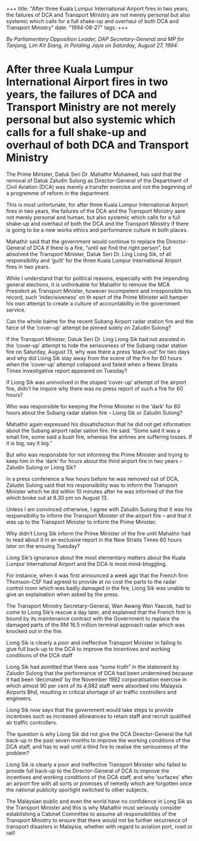 +++ 
title: "After three Kuala Lumpur International Airport fires in two years, the failures of DCA and Transport Ministry are not merely personal but also systemic which calls for a full shake-up and overhaul of both DCA and Transport Ministry"
date: "1994-08-27"
tags:
+++

_By Parliamentary Opposition Leader, DAP Secretary-General and MP for Tanjong, Lim Kit Siang, in Petaling Jaya on Saturday, August 27, 1994:_

# After three Kuala Lumpur International Airport fires in two years, the failures of DCA and Transport Ministry are not merely personal but also systemic which calls for a full shake-up and overhaul of both DCA and Transport Ministry

The Prime Minister, Datuk Seri Dr. Mahathir Mohamed, has said that the removal of Datuk Zaludin Sulong as Director-General of the Department of Civil Aviation (DCA) was merely a transfer exercise and not the beginning of a progremme of reform in the department.</u>

This is most unfortunate, for after three Kuala Lumpur International Airport fires in two years, the failures of the DCA and the Transport Ministry aare not merely personal and human, but also systemic which calls for a full shake-up and overhaul of both the DCA and the Transport Ministry if there is going to be a new works ethics and performance culture in both places.

Mahathir said that the government would continue to replace the Director-General of DCA if there is a fire, “until we find the right person”, but absolved the Transport Minister, Datuk Seri Dr. Ling Liong Sik, of all responsibility and ‘guilt’ for the three Kuala Lumpur International Airport fires in two years.

While I understand that for political reasons, especially with the impending general elections, it is unthinkable for Mahathir to remove the MCA President as Transport Minister, however incompetent and irresponsible his record, such ‘indecisiveness’ on th epart of the Prime Minister will hamper his own attempt to create a culture of accountability in the government service.

Can the whole balme for the recent Subang Airport radar station fire and the farce of the ‘cover-up’ attempt be pinned solely on Zaludin Sulong?

If the Transport Minister, Datuk Seri Dr. Ling Liong Sik had not assisted in the ‘cover-up’ attempt to hide the seriousness of the Subang radar station fire on Saturday, August 13, why was there a press ‘black-out’ for two days and why did Liong Sik stay away from the scene of the fire for 60 hours when the ‘cover-up’ attempt collapsed and failed when a News Straits Times investigative report appeared on Tuesday?

If Liong Sik was uninvolved in the stuped ‘cover-up’ attempt of the airport fire, didn’t he inquire why there was no press report of such a fire for 60 hours?

Who was responsible for keeping the Prime Minister in the ‘dark’ for 60 hours about the Subang radar station fire – Liong Sik or Zaludin Sulong?

Mahathir again expressed his dissatisfaction that he did not get information about the Subang airport radar sation fire. He said: “Some said it was a small fire, some said a bush fire, whereas the airlines are suffering losses. If it is big, say it big.”

But who was responsbile for not informing the Prime Minister and trying to keep him in the ‘dark’ for hours about the third airport fire in two years – Zaludin Sulong or Liong Sik?

In a press conference a few hours before he was removed out of DCA, Zaludin Sulong said that his responsibility was to inform the Transport Minister which he did within 10 minutes after he was informed of the fire which broke out at 8.30 pm on August 13.

Unless I am convinced otherwise, I agree with Zaludin Sulong that it was his responsibility to inform the Transport Minister of the airport fire – and that it was up to the Transport Minister to inform the Prime Minister.

Why didn’t Liong Sik inform the Prime Minister of the fire until Mahathir had to read about it in an exclusive report in the New Straits Times 60 hours later on the ensuing Tuesday?

Liong Sik’s ignorance about the most elementary matters about the Kuala Lumpur International Airport and the DCA is most mind-bloggling.

For instance, when it was first announced a week ago that the French firm Thomson-CSF had agreed to provide at no cost the parts to the radar control room which was badly damaged in the fire, Liong Sik was unable to give an explaination when asked by the press.

The Transport Ministry Secretary-General, Wan Awang Wan Yaacob, had to come to Liong Sik’s rescue a day later, and explained that the French firm is bound by its maintenance contract with the Government to replace the damaged parts of the RM 16.5 million terminal approach radar which was knocked out in the fire.

Liong Sik is clearly a poor and ineffective Transport Minister in failing to give full back-up to the DCA to improve the incentives and working conditions of the DCA staff

Liong Sik had asmitted that there was “some truth” in the statement by Zaludin Sulong that the performance of DCA had been undermined because it had been ‘decimated’ by the November 1992 corporatisation exercise in which almost 90 per cent of its 4,882 staff were absorbed into Malaysia Airports Bhd, resulting in critical shortage of air traffic controllers and engineers.

Liong Sik now says that the government would take steps to provide incentives such as increased allowances to retain staff and recruit qualified air traffic controllers.

The question is why Liong Sik did not give the DCA Director-General the full back-up in the past seven months to improve the working conditions of the DCA staff, and has to wait until a third fire to realise the seriousness of the problem?

Liong Sik is clearly a poor and ineffective Transport Minister who failed to provide full back-up to the Director-General of DCA to improve the incentives and working conditions of the DCA staff, and who ‘surfaces’ after an airport fire with all sorts or promises of remedy which are forgotten once the national publicity sporlight switched to other subjects.

The Malaysian public and even the world have no confidence in Long Sik as the Transport Minister and this is why Mahathir must seriously consider establishing a Cabinet Committee to assume all responsibilities of the Transport Ministry to ensure that there would not be further recurrence of transport disasters in Malaysia, whether with regard to aviation port, road or rail!
 
